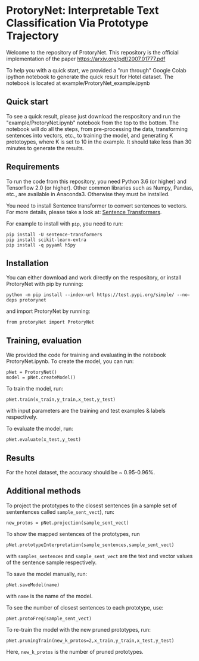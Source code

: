 # ProtoryNet: Interpretable Text Classification Via Prototype Trajectory

Welcome to the repository of ProtoryNet. This repository is the official implementation of the paper https://arxiv.org/pdf/2007.01777.pdf

To help you with a quick start, we provided a "run through" Google Colab ipython notebook to generate the quick result for Hotel dataset. The notebook is located at example/ProtoryNet_example.ipynb

## Quick start
To see a quick result, please just download the respository and run the "example/ProtoryNet.ipynb" notebook from the top to the bottom. The notebook will do all the steps, from pre-processing the data, transforming sentences into vectors, etc., to training the model, and generating K prototoypes, where K is set to 10 in the example. It should take less than 30 minutes to generate the results.


## Requirements

To run the code from this repository, you need Python 3.6 (or higher) and Tensorflow 2.0 (or higher). Other common libraries such as Numpy, Pandas, etc., are available in Anaconda3. Otherwise they must be installed. 

You need to install Sentence transformer to convert sentences to vectors. For more details, please take a look at: [Sentence Transformers](https://github.com/UKPLab/sentence-transformers). 

For example to install with ``` pip ```, you need to run:

  ```
  pip install -U sentence-transformers
  pip install scikit-learn-extra
  pip install -q pyyaml h5py
  ```
## Installation

You can either download and work directly on the respository, or install ProtoryNet with pip by running:

```
python -m pip install --index-url https://test.pypi.org/simple/ --no-deps protorynet
```
and import ProtoryNet by running:

```
from protoryNet import ProtoryNet
```
## Training, evaluation 

We provided the code for training and evaluating in the notebook ProtoryNet.ipynb. To create the model, you can run:

```
pNet = ProtoryNet()
model = pNet.createModel()
```
To train the model, run:

```
pNet.train(x_train,y_train,x_test,y_test)
```
with input parameters are the training and test examples & labels respectively.

To evaluate the model, run:
```
pNet.evaluate(x_test,y_test)
```

## Results

For the hotel dataset, the accuracy should be ~ 0.95-0.96%.

## Additional methods
To project the prototypes to the closest sentences (in a sample set of sententences called ```sample_sent_vect```), run:
```
new_protos = pNet.projection(sample_sent_vect)
```
To show the mapped sentences of the prototypes, run
```
pNet.prototypeInterpretation(sample_sentences,sample_sent_vect)
```
with ```samples_sentences``` and ```sample_sent_vect``` are the text and vector values of the sentence sample respectively.

To save the model manually, run:
```
pNet.saveModel(name)
```
with ```name``` is the name of the model.

To see the number of closest sentences to each prototype, use:
```
pNet.protoFreq(sample_sent_vect)
```
To re-train the model with the new pruned prototypes, run:
```
pNet.pruningTrain(new_k_protos=2,x_train,y_train,x_test,y_test)
```
Here, ```new_k_protos``` is the number of pruned prototypes.



